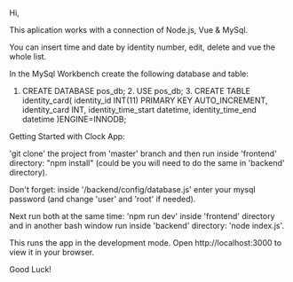 Hi,

This aplication works with a connection of Node.js, Vue & MySql.

You can insert time and date by identity number, edit, delete and vue the whole list.

In the MySql Workbench create the following database and table:

1. CREATE DATABASE pos_db; 2. USE pos_db; 3. CREATE TABLE identity_card( identity_id INT(11) PRIMARY KEY AUTO_INCREMENT, identity_card INT, identity_time_start datetime, identity_time_end datetime )ENGINE=INNODB;

Getting Started with Clock App:

'git clone' the project from 'master' branch and then run inside 'frontend' directory: "npm install" (could be you will need to do the same in 'backend' directory).

Don't forget: inside '/backend/config/database.js' enter your mysql password (and change 'user' and 'root' if needed).

Next run both at the same time: 'npm run dev' inside 'frontend' directory and in another bash window run inside 'backend' directory: 'node index.js'.

This runs the app in the development mode. Open http://localhost:3000 to view it in your browser.

Good Luck!
